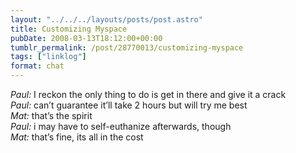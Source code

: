 ```yaml
---
layout: "../../../layouts/posts/post.astro"
title: Customizing Myspace
pubDate: 2008-03-13T18:12:00+00:00
tumblr_permalink: /post/28770013/customizing-myspace
tags: ["linklog"]
format: chat
---
```


<i>Paul:</i> I reckon the only thing to do is get in there and give it a crack<br>
<i>Paul:</i> can&#8217;t guarantee it&#8217;ll take 2 hours but will try me best<br>
<i>Mat:</i> that&#8217;s the spirit<br>
<i>Paul:</i> i may have to self-euthanize afterwards, though<br>
<i>Mat:</i> that&#8217;s fine, its all in the cost<br>

